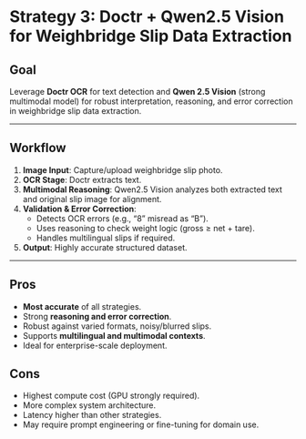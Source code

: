 # Strategy 3: Doctr + Qwen2.5 Vision for Weighbridge Slip Data Extraction

## Goal
Leverage **Doctr OCR** for text detection and **Qwen 2.5 Vision** (strong multimodal model) for robust interpretation, reasoning, and error correction in weighbridge slip data extraction.

---

## Workflow
1. **Image Input**: Capture/upload weighbridge slip photo.
2. **OCR Stage**: Doctr extracts text.
3. **Multimodal Reasoning**: Qwen2.5 Vision analyzes both extracted text and original slip image for alignment.
4. **Validation & Error Correction**:
   - Detects OCR errors (e.g., “8” misread as “B”).
   - Uses reasoning to check weight logic (gross ≥ net + tare).
   - Handles multilingual slips if required.
5. **Output**: Highly accurate structured dataset.

---

## Pros
- **Most accurate** of all strategies.
- Strong **reasoning and error correction**.
- Robust against varied formats, noisy/blurred slips.
- Supports **multilingual and multimodal contexts**.
- Ideal for enterprise-scale deployment.

## Cons
- Highest compute cost (GPU strongly required).
- More complex system architecture.
- Latency higher than other strategies.
- May require prompt engineering or fine-tuning for domain use.

